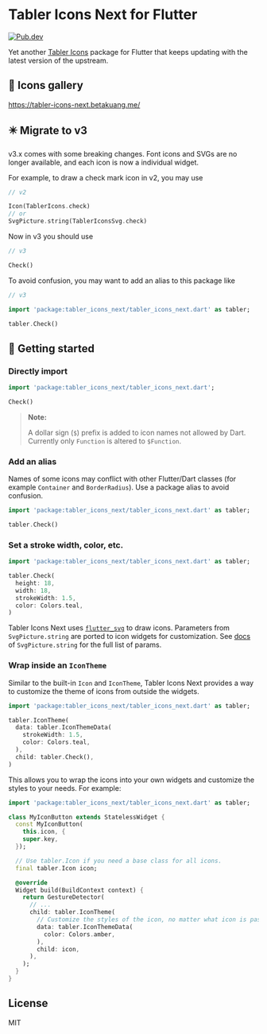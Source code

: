 # Tabler Icons Next for Flutter

[![Pub.dev](https://img.shields.io/pub/v/tabler_icons_next)](https://pub.dev/packages/tabler_icons_next)

Yet another [Tabler Icons](https://tabler-icons.io/) package for Flutter that keeps updating with the latest version of the upstream.

## 🎨 Icons gallery

https://tabler-icons-next.betakuang.me/

## ✴️ Migrate to v3

v3.x comes with some breaking changes. Font icons and SVGs are no longer available, and each icon is now a individual widget.

For example, to draw a check mark icon in v2, you may use

```dart
// v2

Icon(TablerIcons.check)
// or
SvgPicture.string(TablerIconsSvg.check)
```

Now in v3 you should use

```dart
// v3

Check()
```

To avoid confusion, you may want to add an alias to this package like

```dart
// v3

import 'package:tabler_icons_next/tabler_icons_next.dart' as tabler;

tabler.Check()
```

## 🎉 Getting started

### Directly import

```dart
import 'package:tabler_icons_next/tabler_icons_next.dart';

Check()
```

> **Note:**
>
> A dollar sign (`$`) prefix is added to icon names not allowed by Dart. Currently only `Function` is altered to `$Function`.

### Add an alias

Names of some icons may conflict with other Flutter/Dart classes (for example `Container` and `BorderRadius`). Use a package alias to avoid confusion.

```dart
import 'package:tabler_icons_next/tabler_icons_next.dart' as tabler;

tabler.Check()
```

### Set a stroke width, color, etc.

```dart
import 'package:tabler_icons_next/tabler_icons_next.dart' as tabler;

tabler.Check(
  height: 18,
  width: 18,
  strokeWidth: 1.5,
  color: Colors.teal,
)
```

Tabler Icons Next uses [`flutter_svg`](https://pub.dev/packages/flutter_svg) to draw icons. Parameters from `SvgPicture.string` are ported to icon widgets for customization. See [docs](https://pub.dev/documentation/flutter_svg/latest/svg/SvgPicture/SvgPicture.string.html) of `SvgPicture.string` for the full list of params.

### Wrap inside an `IconTheme`

Similar to the built-in `Icon` and `IconTheme`, Tabler Icons Next provides a way to customize the theme of icons from outside the widgets.

```dart
import 'package:tabler_icons_next/tabler_icons_next.dart' as tabler;

tabler.IconTheme(
  data: tabler.IconThemeData(
    strokeWidth: 1.5,
    color: Colors.teal,
  ),
  child: tabler.Check(),
)
```

This allows you to wrap the icons into your own widgets and customize the styles to your needs. For example:

```dart
import 'package:tabler_icons_next/tabler_icons_next.dart' as tabler;

class MyIconButton extends StatelessWidget {
  const MyIconButton(
    this.icon, {
    super.key,
  });

  // Use tabler.Icon if you need a base class for all icons.
  final tabler.Icon icon;

  @override
  Widget build(BuildContext context) {
    return GestureDetector(
      // ...
      child: tabler.IconTheme(
        // Customize the styles of the icon, no matter what icon is passed in.
        data: tabler.IconThemeData(
          color: Colors.amber,
        ),
        child: icon,
      ),
    );
  }
}
```

## License

MIT
